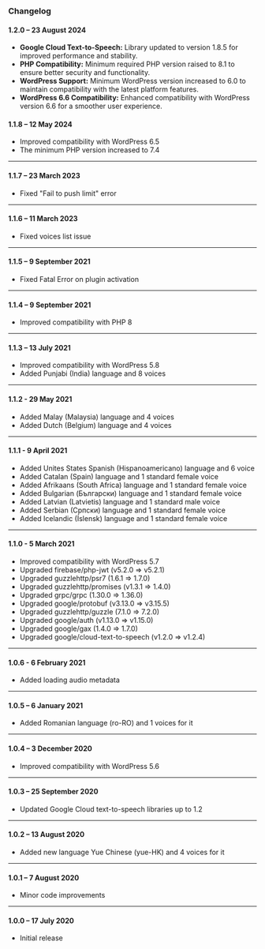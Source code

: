 ### Changelog

#### **1.2.0** – 23 August 2024

* **Google Cloud Text-to-Speech:** Library updated to version 1.8.5 for improved performance and stability.
* **PHP Compatibility:** Minimum required PHP version raised to 8.1 to ensure better security and functionality.
* **WordPress Support:** Minimum WordPress version increased to 6.0 to maintain compatibility with the latest platform features.
* **WordPress 6.6 Compatibility:** Enhanced compatibility with WordPress version 6.6 for a smoother user experience.

#### **1.1.8** – 12 May 2024

+ Improved compatibility with WordPress 6.5
+ The minimum PHP version increased to 7.4

---

#### **1.1.7** – 23 March 2023

+ Fixed "Fail to push limit" error

---

#### **1.1.6** – 11 March 2023

+ Fixed voices list issue

---

#### **1.1.5** – 9 September 2021

+ Fixed Fatal Error on plugin activation

---

#### **1.1.4** – 9 September 2021

+ Improved compatibility with PHP 8

---

#### **1.1.3** – 13 July 2021

+ Improved compatibility with WordPress 5.8
+ Added Punjabi (India) language and 8 voices

---

#### **1.1.2** - 29 May 2021

+ Added Malay (Malaysia) language and 4 voices
+ Added Dutch (Belgium) language and 4 voices

---

#### **1.1.1** - 9 April 2021

+ Added Unites States Spanish (Hispanoamericano) language and 6 voice
+ Added Catalan (Spain) language and 1 standard female voice
+ Added Afrikaans (South Africa) language and 1 standard female voice
+ Added Bulgarian (Български) language and 1 standard female voice
+ Added Latvian (Latvietis) language and 1 standard male voice
+ Added Serbian (Cрпски) language and 1 standard female voice
+ Added Icelandic (Íslensk) language and 1 standard female voice

---

#### **1.1.0** - 5 March 2021

+ Improved compatibility with WordPress 5.7
+ Upgraded firebase/php-jwt (v5.2.0 => v5.2.1)
+ Upgraded guzzlehttp/psr7 (1.6.1 => 1.7.0)
+ Upgraded guzzlehttp/promises (v1.3.1 => 1.4.0)
+ Upgraded grpc/grpc (1.30.0 => 1.36.0)
+ Upgraded google/protobuf (v3.13.0 => v3.15.5)
+ Upgraded guzzlehttp/guzzle (7.1.0 => 7.2.0)
+ Upgraded google/auth (v1.13.0 => v1.15.0)
+ Upgraded google/gax (1.4.0 => 1.7.0)
+ Upgraded google/cloud-text-to-speech (v1.2.0 => v1.2.4)

---

#### **1.0.6** - 6 February 2021

+ Added loading audio metadata

---

#### **1.0.5** – 6 January 2021

+ Added Romanian language (ro-RO) and 1 voices for it

---

#### **1.0.4** – 3 December 2020

+ Improved compatibility with WordPress 5.6

---

#### **1.0.3** – 25 September 2020

+ Updated Google Cloud text-to-speech libraries up to 1.2

---

#### **1.0.2** – 13 August 2020

+ Added new language Yue Chinese (yue-HK) and 4 voices for it

---

#### **1.0.1** – 7 August 2020

+ Minor code improvements

---

#### **1.0.0** – 17 July 2020

+ Initial release
